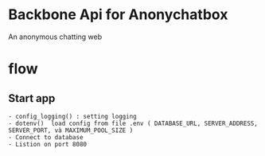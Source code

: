 # Backbone Api for Anonychatbox 
An anonymous chatting web

# flow
## Start app
    - config_logging() : setting logging
    - dotenv()  load config from file .env ( DATABASE_URL, SERVER_ADDRESS, SERVER_PORT, và MAXIMUM_POOL_SIZE )
    - Connect to database
    - Listion on port 8080

